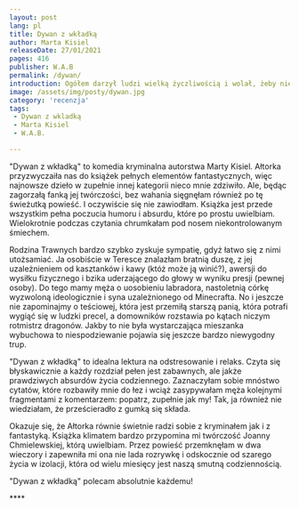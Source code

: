 ```yaml
---
layout: post
lang: pl
title: Dywan z wkładką
author: Marta Kisiel
releaseDate: 27/01/2021
pages: 416
publisher: W.A.B
permalink: /dywan/
introduction: Ogółem darzył ludzi wielką życzliwością i wolał, żeby nie działa im się krzywda. A już zwłaszcza z ręki jego małżonki, którą kochał ślepo i namiętnie od dwudziestu lat, i to wcale nie dlatego, że bał się przestać.
image: /assets/img/posty/dywan.jpg
category: 'recenzja'
tags:
 - Dywan z wkladką
 - Marta Kisiel
 - W.A.B.

---
```

  "Dywan z wkładką" to komedia kryminalna autorstwa Marty Kisiel. Ałtorka przyzwyczaiła nas do książek pełnych elementów fantastycznych, więc najnowsze dzieło w zupełnie innej kategorii nieco mnie zdziwiło. Ale, będąc zagorzałą fanką jej twórczości, bez wahania sięgnęłam również po tę świeżutką powieść. I oczywiście się nie zawiodłam. Książka jest przede wszystkim pełna poczucia humoru i absurdu, które po prostu uwielbiam. Wielokrotnie podczas czytania chrumkałam pod nosem niekontrolowanym śmiechem.

  Rodzina Trawnych bardzo szybko zyskuje sympatię, gdyż łatwo się z nimi utożsamiać. Ja osobiście w Teresce znalazłam bratnią duszę, z jej uzależnieniem od kasztanków i kawy (któż może ją winić?), awersji do wysiłku fizycznego i bzika uderzającego do głowy w wyniku presji (pewnej osoby). Do tego mamy męża o uosobieniu labradora, nastoletnią córkę wyzwoloną ideologicznie i syna uzależnionego od Minecrafta. No i jeszcze nie zapominajmy o teściowej, która jest przemiłą starszą panią, która potrafi wygiąć się w ludzki precel, a domowników rozstawia po kątach niczym rotmistrz dragonów. Jakby to nie była wystarczająca mieszanka wybuchowa to niespodziewanie pojawia się jeszcze bardzo niewygodny trup.

  "Dywan z wkładką" to idealna lektura na odstresowanie i relaks. Czyta się błyskawicznie a każdy rozdział pełen jest zabawnych, ale jakże prawdziwych absurdów życia codziennego. Zaznaczyłam sobie mnóstwo cytatów, które rozbawiły mnie do łez i wciąż zasypywałam męża kolejnymi fragmentami z komentarzem: popatrz, zupełnie jak my! Tak, ja również nie wiedziałam, że prześcieradło z gumką się składa.

  Okazuje się, że Ałtorka równie świetnie radzi sobie z kryminałem jak i z fantastyką. Książka klimatem bardzo przypomina mi twórczość Joanny Chmielewskiej, którą uwielbiam. Przez powieść przemknęłam w dwa wieczory i zapewniła mi ona nie lada rozrywkę i odskocznie od szarego życia w izolacji, która od wielu miesięcy jest naszą smutną codziennością.

  "Dywan z wkładką" polecam absolutnie każdemu!

  \*\*\*\*
